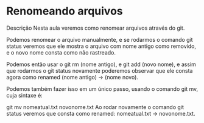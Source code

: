 # Renomeando arquivos



Descrição
Nesta aula veremos como renomear arquivos através do git.

Podemos renomear o arquivo manualmente, e se rodarmos o comando git status veremos que ele mostra o arquivo com nome antigo como removido, e o novo nome consta como não rastreado.

Podemos então usar o git rm (nome antigo), e git add (novo nome), e assim que rodarmos o git status novamente poderemos observar que ele consta agora como renamed (nome antigo) → (nome novo).

Podemos também fazer isso em um único passo, usando o comando git mv, cuja sintaxe é:

git mv nomeatual.txt novonome.txt
Ao rodar novamente o comando git status veremos que consta como renamed: nomeatual.txt → novonome.txt.